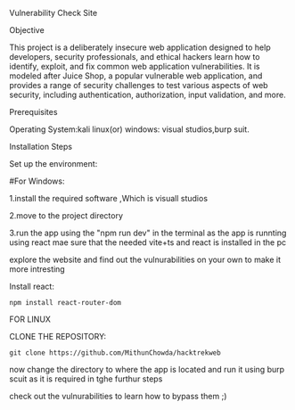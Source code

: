 Vulnerability Check Site

Objective

This project is a deliberately insecure web application designed to help developers, security professionals, and ethical hackers learn how to identify, exploit, and fix common web application vulnerabilities. It is modeled after Juice Shop, a popular vulnerable web application, and provides a range of security challenges to test various aspects of web security, including authentication, authorization, input validation, and more.

Prerequisites

Operating System:kali linux(or) windows:
visual studios,burp suit.

Installation Steps

Set up the environment:

#For Windows:

1.install the required software ,Which is visuall studios

2.move to the project directory 

3.run the app using the "npm run dev" in the terminal
as the app is runnting using react mae sure that the needed vite+ts and react is installed in the pc

explore the website and find out the vulnurabilities on your own to make it more intresting

Install react:

    npm install react-router-dom

FOR LINUX 

CLONE THE REPOSITORY:
   
    git clone https://github.com/MithunChowda/hacktrekweb
now change the directory to where the app is located and run it using burp scuit as it is required in tghe furthur steps


check out the vulnurabilities to learn how to bypass them ;)
